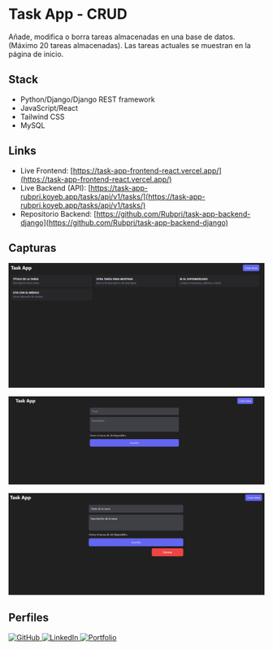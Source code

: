 # Task App - CRUD

Añade, modifica o borra tareas almacenadas en una base de datos. (Máximo 20 tareas almacenadas). Las tareas actuales se muestran en la página de inicio.

## Stack

- Python/Django/Django REST framework
- JavaScript/React
- Tailwind CSS
- MySQL

## Links

- Live Frontend: [https://task-app-frontend-react.vercel.app/](https://task-app-frontend-react.vercel.app/)
- Live Backend (API): [https://task-app-rubpri.koyeb.app/tasks/api/v1/tasks/](https://task-app-rubpri.koyeb.app/tasks/api/v1/tasks/)
- Repositorio Backend: [https://github.com/Rubpri/task-app-backend-django](https://github.com/Rubpri/task-app-backend-django)

## Capturas 

![Captura1](task1.png)

![Captura2](task2.png)

![Captura3](task3.png)

## Perfiles

<a href="https://github.com/Rubpri" target="_blank">
  <img src="https://img.shields.io/badge/GitHub-100000?style=for-the-badge&logo=github&logoColor=white" alt="GitHub" />
</a>

<a href="https://www.linkedin.com/in/ruben-prieto-serrano/" target="_blank">
  <img src="https://img.shields.io/badge/LinkedIn-0A66C2?style=for-the-badge&logo=linkedin&logoColor=white" alt="LinkedIn" />
</a>

<a href="https://rubpri.vercel.app/" target="_blank">
  <img src="https://img.shields.io/badge/Website-4285F4?style=for-the-badge&logo=google-chrome&logoColor=white" alt="Portfolio" />
</a>

